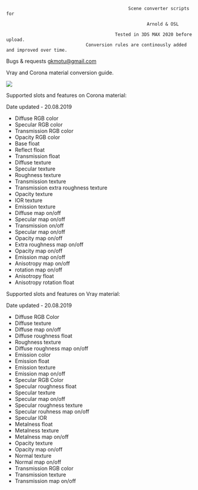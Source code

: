                           
                          
                                                  Scene converter scripts for
                                                           
                                                         Arnold & OSL

                                             Tested in 3DS MAX 2020 before upload.
                                  Conversion rules are continously added and improved over time.



Bugs & requests gkmotu@gmail.com

Vray and Corona material conversion guide.

![](overview.gif)


Supported slots and features on Corona material:

Date updated - 20.08.2019

- Diffuse RGB color
- Specular RGB color
- Transmission RGB color
- Opacity RGB color
- Base float
- Reflect float
- Transmission float
- Diffuse texture
- Specular texture
- Roughness texture
- Transmission texture
- Transmission extra roughness texture
- Opacity texture
- IOR texture
- Emission texture	
- Diffuse map on/off
- Specular map on/off
- Transmission on/off
- Specular map on/off
- Opacity map on/off
- Extra roughness map on/off
- Opacity map on/off
- Emission map on/off
- Anisotropy map on/off
- rotation map on/off
- Anisotropy float
- Anisotropy rotation float



Supported slots and features on Vray material:

Date updated - 20.08.2019

- Diffuse RGB Color
- Diffuse texture
- Diffuse map on/off
- Diffuse roughness float
- Roughness texture
- Diffuse roughness map on/off
- Emission color
- Emission float
- Emission texture
- Emission map on/off
- Specular RGB Color
- Specular roughness float
- Specular texture
- Specular map on/off
- Specular roughness texture
- Specular rouhness map on/off
- Specular IOR
- Metalness float
- Metalness texture
- Metalness map on/off
- Opacity texture
- Opacity map on/off
- Normal texture
- Normal map on/off
- Transmission RGB color
- Transmission texture
- Transmission map on/off
